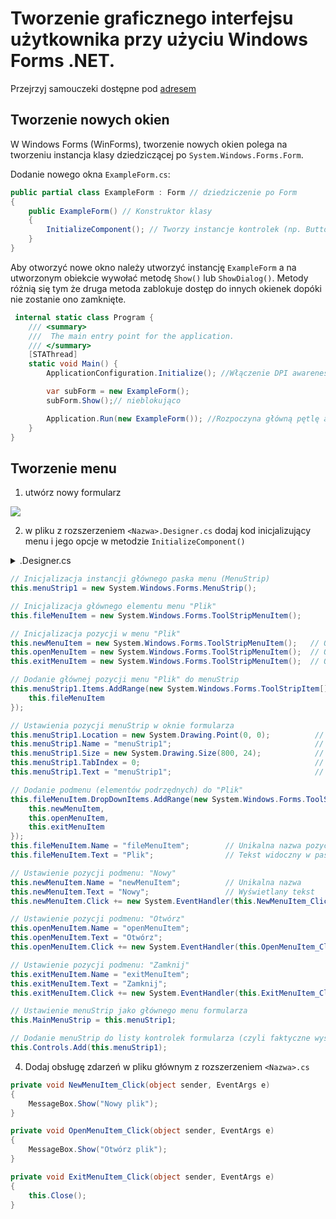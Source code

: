 # Tworzenie graficznego interfejsu użytkownika przy użyciu Windows Forms .NET. 

Przejrzyj samouczeki dostępne pod [adresem](https://learn.microsoft.com/pl-pl/visualstudio/ide/create-csharp-winform-visual-studio?toc=%2Fvisualstudio%2Fget-started%2Fcsharp%2Ftoc.json&bc=%2Fvisualstudio%2Fget-started%2Fcsharp%2Fbreadcrumb%2Ftoc.json&view=vs-2022)

## Tworzenie nowych okien

W Windows Forms (WinForms), tworzenie nowych okien polega na tworzeniu instancja klasy dziedziczącej po `System.Windows.Forms.Form`.

Dodanie nowego okna `ExampleForm.cs`:

```csharp
public partial class ExampleForm : Form // dziedziczenie po Form
{
    public ExampleForm() // Konstruktor klasy
    {
        InitializeComponent(); // Tworzy instancje kontrolek (np. Button, TextBox, Label). Ustawia ich właściwości (np. pozycję, tekst, kolory). Dodaje je do formularza (this.Controls.Add(...)). Podpina zdarzenia (np. button1.Click += ...).
    }
}
```

Aby otworzyć nowe okno należy utworzyć instancję `ExampleForm` a na utworzonym obiekcie wywołać metodę `Show()` lub `ShowDialog()`. Metody różnią się tym że druga metoda zablokuje dostęp do innych okienek dopóki nie zostanie ono zamknięte.

```csharp
 internal static class Program {
    /// <summary>
    ///  The main entry point for the application.
    /// </summary>
    [STAThread]
    static void Main() {
        ApplicationConfiguration.Initialize(); //Włączenie DPI awareness (lepsze skalowanie na ekranach 4K). Ustawienie domyślnej czcionki(np.Segoe UI zamiast klasycznej). Włączenie wizualnych stylów.

        var subForm = new ExampleForm();
        subForm.Show();// nieblokująco

        Application.Run(new ExampleForm()); //Rozpoczyna główną pętlę aplikacji Windows Forms – czyli tzw. "message loop", która: Obsługuje kliknięcia, klawiaturę, rysowanie, zdarzenia itp. Utrzymuje aplikację przy życiu, dopóki główne okno nie zostanie zamknięte. Bez niej okno od razu znika i program kończy działanie.
    }
}
```

## Tworzenie menu

1. utwórz nowy formularz 

![](https://learn.microsoft.com/en-us/dotnet/desktop/winforms/forms/media/how-to-add/existing-right-click.png?view=netdesktop-9.0)

2. w pliku z rozszerzeniem `<Nazwa>.Designer.cs` dodaj kod inicjalizujący menu i jego opcje w metodzie `InitializeComponent()` 

<details>

<summary>.Designer.cs</summary>

To część klasy formularza, która odpowiada tylko za wygląd – layout, kontrolki, ustawienia. Zazwyczaj nie zawiera logiki – Visual Studio uzupełnia/aktualizuje plik automatycznie, gdy przeciągasz elementy na formularz w trybie projektowania.

</details>

```cs
// Inicjalizacja instancji głównego paska menu (MenuStrip)
this.menuStrip1 = new System.Windows.Forms.MenuStrip();

// Inicjalizacja głównego elementu menu "Plik"
this.fileMenuItem = new System.Windows.Forms.ToolStripMenuItem();

// Inicjalizacja pozycji w menu "Plik"
this.newMenuItem = new System.Windows.Forms.ToolStripMenuItem();   // Opcja "Nowy"
this.openMenuItem = new System.Windows.Forms.ToolStripMenuItem();  // Opcja "Otwórz"
this.exitMenuItem = new System.Windows.Forms.ToolStripMenuItem();  // Opcja "Zamknij / Wyjście"

// Dodanie głównej pozycji menu "Plik" do menuStrip
this.menuStrip1.Items.AddRange(new System.Windows.Forms.ToolStripItem[] {
    this.fileMenuItem
});

// Ustawienia pozycji menuStrip w oknie formularza
this.menuStrip1.Location = new System.Drawing.Point(0, 0);          // Góra formularza
this.menuStrip1.Name = "menuStrip1";                                // Unikalna nazwa kontrolki
this.menuStrip1.Size = new System.Drawing.Size(800, 24);            // Szerokość: 800px, Wysokość: 24px
this.menuStrip1.TabIndex = 0;                                       // Indeks tabulacji
this.menuStrip1.Text = "menuStrip1";                                // Tekst domyślny (rzadko widoczny)

// Dodanie podmenu (elementów podrzędnych) do "Plik"
this.fileMenuItem.DropDownItems.AddRange(new System.Windows.Forms.ToolStripItem[] {
    this.newMenuItem,
    this.openMenuItem,
    this.exitMenuItem
});
this.fileMenuItem.Name = "fileMenuItem";        // Unikalna nazwa pozycji menu
this.fileMenuItem.Text = "Plik";                // Tekst widoczny w pasku menu

// Ustawienie pozycji podmenu: "Nowy"
this.newMenuItem.Name = "newMenuItem";          // Unikalna nazwa
this.newMenuItem.Text = "Nowy";                 // Wyświetlany tekst
this.newMenuItem.Click += new System.EventHandler(this.NewMenuItem_Click);  // Obsługa kliknięcia

// Ustawienie pozycji podmenu: "Otwórz"
this.openMenuItem.Name = "openMenuItem";
this.openMenuItem.Text = "Otwórz";
this.openMenuItem.Click += new System.EventHandler(this.OpenMenuItem_Click);

// Ustawienie pozycji podmenu: "Zamknij"
this.exitMenuItem.Name = "exitMenuItem";
this.exitMenuItem.Text = "Zamknij";
this.exitMenuItem.Click += new System.EventHandler(this.ExitMenuItem_Click);

// Ustawienie menuStrip jako głównego menu formularza
this.MainMenuStrip = this.menuStrip1;

// Dodanie menuStrip do listy kontrolek formularza (czyli faktyczne wyświetlenie go)
this.Controls.Add(this.menuStrip1);
```

4. Dodaj obsługę zdarzeń w pliku głównym z rozszerzeniem `<Nazwa>.cs` 

```cs
private void NewMenuItem_Click(object sender, EventArgs e)
{
    MessageBox.Show("Nowy plik");
}

private void OpenMenuItem_Click(object sender, EventArgs e)
{
    MessageBox.Show("Otwórz plik");
}

private void ExitMenuItem_Click(object sender, EventArgs e)
{
    this.Close();
}
```
